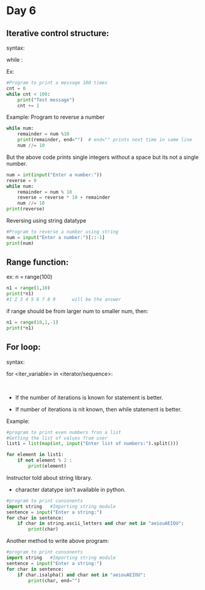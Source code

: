 # Day 6

## Iterative control structure:

syntax:

while <statement>:

Ex:

```python
#Program to print a message 100 times
cnt = 0
while cnt < 100:
    print("Test message")
    cnt += 1	
```

Example: Program to reverse a number

```python
while num:
    remainder = num %10
    print(remainder, end="")  # end="" prints next time in same line
    num //= 10
```

But the above code prints single integers without a space but its not a single number.

```python
num = int(input("Enter a number:"))
reverse = 0
while num:
    remainder = num % 10
    reverse = reverse * 10 + remainder
    num //= 10
print(reverse)
```

Reversing using string datatype

```python
#Program to reverse a number using string
num = input("Enter a number:")[::-1]
print(num)
```

## Range function:

ex: 	n = range(100)

```python
n1 = range(1,10)
print(*n1)
#1 2 3 4 5 6 7 8 9		will be the answer
```

if range should be from larger num to smaller num, then:

```python
n1 = range(10,1,-1)
print(*n1)
```

## **For loop:**

syntax:

for <iter_variable> in <iterator/sequence>:

​	<statement>

+ If the number of iterations is known for statement is better.

+ If number of iterations is nit known, then while statement is better.

Example:

```python
#program to print even numbers fron a list
#Getting the list of values from user
list1 = list(map(int, input("Enter list of numbers:").split()))

for element in list1:
    if not element % 2 :
        print(element)
```

Instructor told about string library.

+ character datatype isn't available in python.

```python
#program to print consonents
import string   #Importing string module
sentence = input("Enter a string:")
for char in sentence:
    if char in string.ascii_letters and char not in "aeiouAEIOU":
        print(char)
```

Another method to write above program:

```python
#program to print consonents
import string   #Importing string module
sentence = input("Enter a string:")
for char in sentence:
    if char.isalpha() and char not in "aeiouAEIOU":
        print(char, end="")
```

